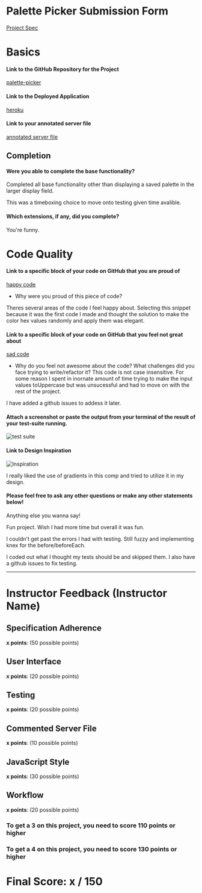 # Palette Picker Submission Form

[Project Spec](http://frontend.turing.io/projects/palette-picker.html)

# Basics

#### Link to the GitHub Repository for the Project
[palette-picker](https://github.com/tonyr729/palette-picker)

#### Link to the Deployed Application
[heroku](https://palettegalhexy.herokuapp.com/)

#### Link to your annotated server file
[annotated server file](https://github.com/tonyr729/palette-picker/blob/commented-server/server.js)

## Completion

#### Were you able to complete the base functionality?

Completed all base functionality other than displaying a saved palette in the larger display field.

This was a timeboxing choice to move onto testing given time avalible.

#### Which extensions, if any, did you complete?

You're funny.

# Code Quality

#### Link to a specific block of your code on GitHub that you are proud of
[happy code](https://github.com/tonyr729/palette-picker/blob/a6e200594435797eeab77944c45860ab21caefb5/public/js/scripts.js#L6)

* Why were you proud of this piece of code?

Theres several areas of the code I feel happy about. Selecting this snippet because it was the first code I made and thought 
the solution to make the color hex values randomly and apply them was elegant.

#### Link to a specific block of your code on GitHub that you feel not great about
[sad code](https://github.com/tonyr729/palette-picker/blob/a6e200594435797eeab77944c45860ab21caefb5/public/js/scripts.js#L94)

* Why do you feel not awesome about the code? What challenges did you face trying to write/refactor it?
This code is not case insensitive. For some reason I spent in inornate amount of time trying to make the input values toUppercase
but was unsucessful and had to move on with the rest of the project.

I have added a github issues to addess it later.

#### Attach a screenshot or paste the output from your terminal of the result of your test-suite running.

![test suite](https://user-images.githubusercontent.com/34175382/42106681-267ce5b6-7b92-11e8-8ec8-6a2bc2f57089.png)

#### Link to Design Inspiration

![Inspiration](https://user-images.githubusercontent.com/34175382/42106939-f33bb8b6-7b92-11e8-9371-cf87b144a311.jpg)

I really liked the use of gradients in this comp and tried to utilize it in my design.

#### Please feel free to ask any other questions or make any other statements below!

Anything else you wanna say!

Fun project. Wish I had more time but overall it was fun.

I couldn't get past the errors I had with testing. Still fuzzy and implementing knex for the before/beforeEach.

I coded out what I thought my tests should be and skipped them. I also have a github issues to fix testing.


-----


# Instructor Feedback (Instructor Name)

## Specification Adherence

**x points**: (50 possible points)

## User Interface

**x points**: (20 possible points)

## Testing

**x points**: (20 possible points)

## Commented Server File

**x points**: (10 possible points)

## JavaScript Style

**x points**: (30 possible points)

## Workflow

**x points**: (20 possible points)


### To get a 3 on this project, you need to score 110 points or higher
### To get a 4 on this project, you need to score 130 points or higher

# Final Score: x / 150
